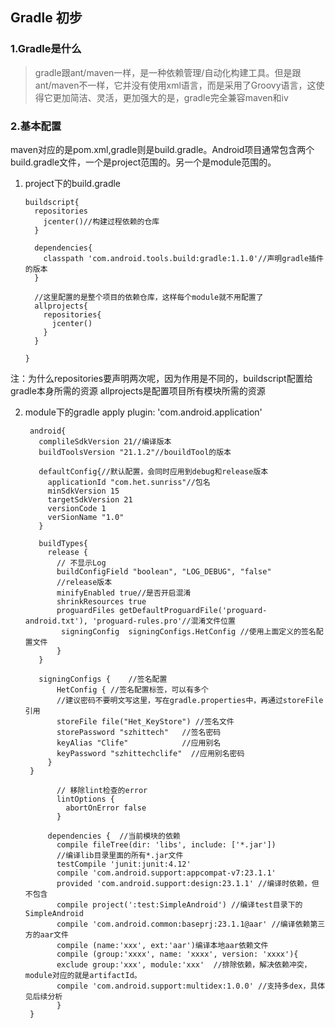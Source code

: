 ## Gradle 初步

### 1.Gradle是什么
>gradle跟ant/maven一样，是一种依赖管理/自动化构建工具。但是跟ant/maven不一样，它并没有使用xml语言，而是采用了Groovy语言，这使得它更加简洁、灵活，更加强大的是，gradle完全兼容maven和iv

### 2.基本配置
 maven对应的是pom.xml,gradle则是build.gradle。Android项目通常包含两个build.gradle文件，一个是project范围的。另一个是module范围的。

 1. project下的build.gradle

        buildscript{
          repositories
            jcenter()//构建过程依赖的仓库
          }

          dependencies{
            classpath 'com.android.tools.build:gradle:1.1.0'//声明gradle插件的版本
          }

          //这里配置的是整个项目的依赖仓库，这样每个module就不用配置了
          allprojects{
            repositories{
              jcenter()
            }
          }

        }

注：为什么repositories要声明两次呢，因为作用是不同的，buildscript配置给gradle本身所需的资源
allprojects是配置项目所有模块所需的资源

2. module下的gradle
        apply plugin: 'com.android.application'

        android{
          complileSdkVersion 21//编译版本
          buildToolsVersion "21.1.2"//bouildTool的版本

          defaultConfig{//默认配置，会同时应用到debug和release版本
            applicationId "com.het.sunriss"//包名
            minSdkVersion 15
            targetSdkVersion 21
            versionCode 1
            verSionName "1.0"
          }

          buildTypes{
            release {
              // 不显示Log
              buildConfigField "boolean", "LOG_DEBUG", "false"
              //release版本
              minifyEnabled true//是否开启混淆
              shrinkResources true
              proguardFiles getDefaultProguardFile('proguard-android.txt'), 'proguard-rules.pro'//混淆文件位置
               signingConfig  signingConfigs.HetConfig //使用上面定义的签名配置文件
              }
          }

          signingConfigs {    //签名配置
              HetConfig { //签名配置标签，可以有多个
              //建议密码不要明文写这里，写在gradle.properties中，再通过storeFile引用
              storeFile file("Het_KeyStore") //签名文件
              storePassword "szhittech"   //签名密码
              keyAlias "Clife"            //应用别名
              keyPassword "szhittechclife"  //应用别名密码
            }
        }

              // 移除lint检查的error
              lintOptions {
                abortOnError false
              }

            dependencies {  //当前模块的依赖
              compile fileTree(dir: 'libs', include: ['*.jar'])
              //编译lib目录里面的所有*.jar文件
              testCompile 'junit:junit:4.12'
              compile 'com.android.support:appcompat-v7:23.1.1'
              provided 'com.android.support:design:23.1.1' //编译时依赖，但不包含
              compile project(':test:SimpleAndroid') //编译test目录下的SimpleAndroid
              compile 'com.android.common:baseprj:23.1.1@aar' //编译依赖第三方的aar文件
              compile (name:'xxx', ext:'aar')编译本地aar依赖文件
              compile (group:'xxxx', name: 'xxxx', version: 'xxxx'){
              exclude group:'xxx', module:'xxx'  //排除依赖，解决依赖冲突，module对应的就是artifactId。
              compile 'com.android.support:multidex:1.0.0' //支持多dex，具体见后续分析
              }
        }
